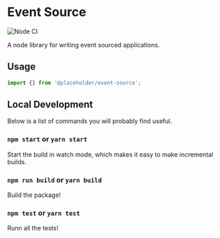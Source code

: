 # Event Source

![Node CI](https://github.com/RobinMalfait/event-source/workflows/Node%20CI/badge.svg)

A node library for writing event sourced applications.

## Usage

```js
import {} from '@placeholder/event-source';
```

## Local Development

Below is a list of commands you will probably find useful.

### `npm start` or `yarn start`

Start the build in watch mode, which makes it easy to make incremental builds.

### `npm run build` or `yarn build`

Build the package!

### `npm test` or `yarn test`

Runn all the tests!
